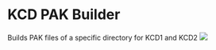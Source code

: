 <h1>KCD PAK Builder</h1>
Builds PAK files of a specific directory for KCD1 and KCD2

<img src="https://i.imgur.com/PiyJTZD.png">
